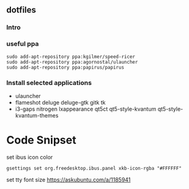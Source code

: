 ## dotfiles

### Intro

### useful ppa
```
sudo add-apt-repository ppa:kgilmer/speed-ricer
sudo add-apt-repository ppa:agornostal/ulauncher
sudo add-apt-repository ppa:papirus/papirus
```

### Install selected applications
 - ulauncher
 - flameshot deluge deluge-gtk gitk tk
 - i3-gaps nitrogen lxappearance qt5ct qt5-style-kvantum qt5-style-kvantum-themes

# Code Snipset

set ibus icon color
```
gsettings set org.freedesktop.ibus.panel xkb-icon-rgba "#FFFFFF"
```

set tty font size
https://askubuntu.com/a/1185941